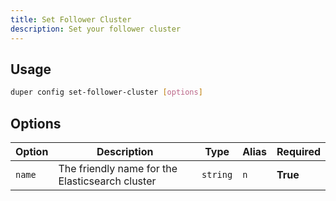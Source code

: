 ```yaml
---
title: Set Follower Cluster
description: Set your follower cluster
---
```


## Usage

```sh
duper config set-follower-cluster [options]
```

## Options

| Option | Description | Type | Alias | Required |
| -------- | ----------- | ------- | ------- | -------- |
| `name` | The friendly name for the Elasticsearch cluster | `string` | `n` | **True** |

